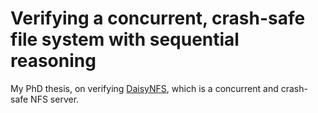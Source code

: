 # Verifying a concurrent, crash-safe file system with sequential reasoning

My PhD thesis, on verifying [DaisyNFS](https://github.com/mit-pdos/daisy-nfsd),
which is a concurrent and crash-safe NFS server.

